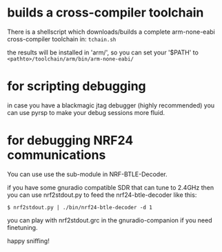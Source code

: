 # builds a cross-compiler toolchain #

There is a shellscript which downloads/builds a complete arm-none-eabi
cross-compiler toolchain in: `tchain.sh`

the results will be installed in 'arm/', so you can set your '$PATH' to
`<pathto>/toolchain/arm/bin/arm-none-eabi/`

# for scripting debugging #

in case you have a blackmagic jtag debugger (highly recommended) you
can use pyrsp to make your debug sessions more fluid.

# for debugging NRF24 communications #

You can use use the sub-module in NRF-BTLE-Decoder.

if you have some gnuradio compatible SDR that can tune to 2.4GHz then
you can use nrf2stdout.py to feed the nrf24-btle-decoder like this:

```
$ nrf2stdout.py | ./bin/nrf24-btle-decoder -d 1
```

you can play with nrf2stdout.grc in the gnuradio-companion if you need finetuning.

happy sniffing!
